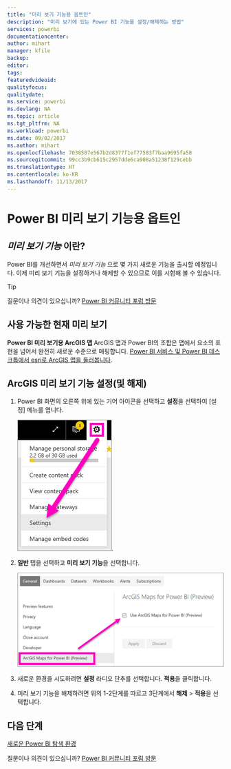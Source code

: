```yaml
---
title: "미리 보기 기능용 옵트인"
description: "미리 보기에 있는 Power BI 기능을 설정/해제하는 방법"
services: powerbi
documentationcenter: 
author: mihart
manager: kfile
backup: 
editor: 
tags: 
featuredvideoid: 
qualityfocus: 
qualitydate: 
ms.service: powerbi
ms.devlang: NA
ms.topic: article
ms.tgt_pltfrm: NA
ms.workload: powerbi
ms.date: 09/02/2017
ms.author: mihart
ms.openlocfilehash: 7038587e567b2d8377f1ef77583f7baa9695fa58
ms.sourcegitcommit: 99cc3b9cb615c2957dde6ca908a51238f129cebb
ms.translationtype: HT
ms.contentlocale: ko-KR
ms.lasthandoff: 11/13/2017
---
```

# <a name="opt-in-for-power-bi-preview-features"></a>Power BI 미리 보기 기능용 옵트인
## <a name="what-are-preview-features"></a>*미리 보기 기능* 이란?
Power BI를 개선하면서 *미리 보기 기능* 으로 몇 가지 새로운 기능을 출시할 예정입니다. 이제 미리 보기 기능을 설정하거나 해제할 수 있으므로 이를 시험해 볼 수 있습니다.

> [!TIP]
> 질문이나 의견이 있으십니까? [Power BI 커뮤니티 포럼 방문](http://community.powerbi.com/t5/Navigation-Preview-Forum/bd-p/NavigationPreview)
> 
> 

## <a name="current-previews-available"></a>사용 가능한 현재 미리 보기
**Power BI 미리 보기용 ArcGIS 맵** ArcGIS 맵과 Power BI의 조합은 맵에서 요소의 표현을 넘어서 완전히 새로운 수준으로 매핑합니다.
[Power BI 서비스 및 Power BI 데스크톱에서 esri로 ArcGIS 맵을 둘러봅니다](power-bi-visualization-arcgis.md).

## <a name="turn-the-arcgis-preview-feature-on-and-off"></a>ArcGIS 미리 보기 기능 설정(및 해제)
1. Power BI 화면의 오른쪽 위에 있는 기어 아이콘을 선택하고 **설정**을 선택하여 [설정] 메뉴를 엽니다.
   
   ![](media/service-preview-features/power-bi-settings.png).
2. **일반** 탭을 선택하고 **미리 보기 기능**을 선택합니다.
   
   ![](media/service-preview-features/power-bi-preview-arcgis.png)
3. 새로운 환경을 시도하려면 **설정** 라디오 단추를 선택합니다. **적용**을 클릭합니다.
4. 미리 보기 기능을 해제하려면 위의 1-2단계를 따르고 3단계에서 **해제** > **적용**을 선택합니다.

## <a name="next-steps"></a>다음 단계
[새로운 Power BI 탐색 환경](service-the-new-power-bi-experience.md)

질문이나 의견이 있으십니까? [Power BI 커뮤니티 포럼 방문](http://community.powerbi.com/t5/Navigation-Preview-Forum/bd-p/NavigationPreview)

